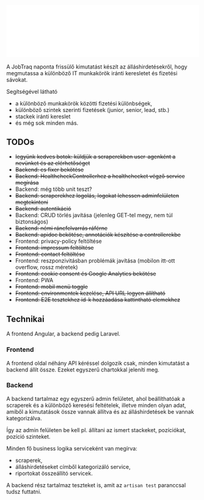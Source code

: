 ![JobTraq logo](angular-frontend/src/assets/logo_Light.svg)

A JobTraq naponta frissülő kimutatást készít az álláshirdetésekről, hogy megmutassa a különböző IT munkakörök iránti keresletet és fizetési sávokat.

Segítségével látható

- a különböző munkakörök közötti fizetési különbségek,
- különböző szintek szerinti fizetések (junior, senior, lead, stb.)
- stackek iránti kereslet
- és még sok minden más.

## TODOs

- ~~legyünk kedves botok: küldjük a scraperekben user-agenként a nevünket és az elérhetőséget~~
- ~~Backend: cs fixer bekötése~~
- ~~Backend: HealthcheckControllerhez a healthchecket végző service megírása~~
- Backend: még több unit teszt?
- ~~Backend: scraperekhez logolás, logokat lehessen adminfelületen megtekinteni~~
- ~~Backend: autentikáció~~
- Backend: CRUD törlés javítása (jelenleg GET-tel megy, nem túl biztonságos)
- ~~Backend: némi ráncfelvarrás ráférne~~
- ~~Backend: apidoc bekötése, annotációk készítése a controllerekbe~~
- Frontend: privacy-policy feltöltése
- ~~Frontend: impressum feltöltése~~
- ~~Frontend: contact feltöltése~~
- Frontend: reszponzivitásban problémák javítása (mobilon itt-ott overflow, rossz méretek)
- ~~Frontend: cookie consent és Google Analytics bekötése~~
- Frontend: PWA
- ~~Frontend: mobil menü toggle~~
- ~~Frontend: environmentek kezelése, API URL legyen állítható~~
- ~~Frontend: E2E tesztekhez id-k hozzáadása kattintható elemekhez~~

## Technikai

A frontend Angular, a backend pedig Laravel.

### Frontend

A frontend oldal néhány API kéréssel dolgozik csak, minden kimutatást a backend állít össze. Ezeket egyszerű
chartokkal jeleníti meg.

### Backend

A backend tartalmaz egy egyszerű admin felületet, ahol beállíthatóak a scraperek és a különböző keresési feltételek,
illetve minden olyan adat, amiből a kimutatások össze vannak állítva és az álláshirdetések be vannak kategorizálva.

Így az admin felületen be kell pl. állítani az ismert stackeket, pozíciókat, pozíció szinteket.

Minden fő business logika serviceként van megírva:

- scraperek,
- álláshirdetéseket címből kategorizáló service,
- riportokat összeállító servicek.

A backend rész tartalmaz teszteket is, amit az `artisan test` paranccsal tudsz futtatni.
